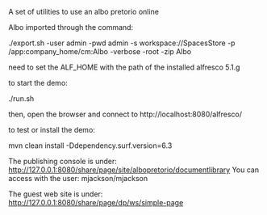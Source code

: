 A set of utilities to use an albo pretorio online

Albo imported through the command:

./export.sh -user admin -pwd admin -s workspace://SpacesStore -p /app:company_home/cm:Albo -verbose -root -zip Albo

need to set the ALF_HOME with the path of the installed alfresco 5.1.g

to start the demo:

./run.sh

then, open the browser and connect to http://localhost:8080/alfresco/

to test or install the demo:

mvn clean install -Ddependency.surf.version=6.3

The publishing console is under: http://127.0.0.1:8080/share/page/site/albopretorio/documentlibrary
You can access with the user: mjackson/mjackson

The guest web site is under: http://127.0.0.1:8080/share/page/dp/ws/simple-page
